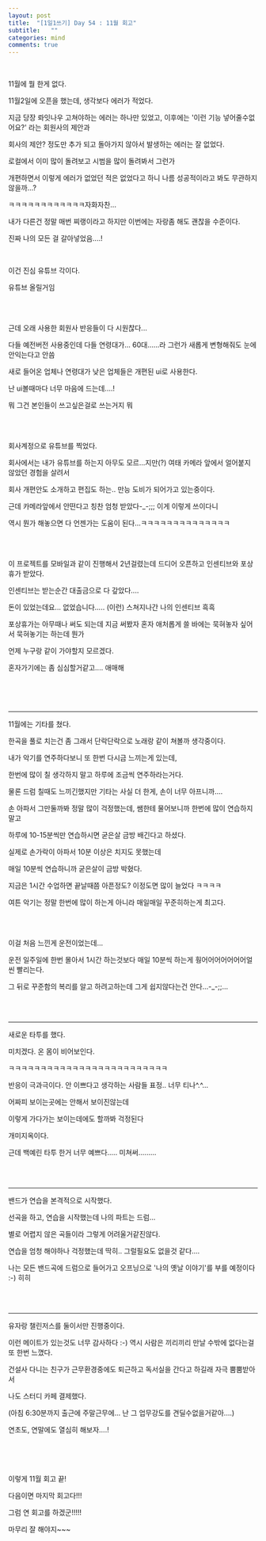 ```yaml
---
layout: post
title:  "[1일1쓰기] Day 54 : 11월 회고"
subtitle:   ""
categories: mind
comments: true
---
```




<br>

11월에 뭘 한게 없다.

11월2일에 오픈을 했는데, 생각보다 에러가 적었다.

지금 당장 롸잇나우 고쳐야하는 에러는 하나만 있었고, 이후에는 '이런 기능 넣어줄수없어요?' 라는 회원사의 제안과

회사의 제안? 정도만 추가 되고 돌아가지 않아서 발생하는 에러는 잘 없었다.

로컬에서 이미 많이 돌려보고 시범을 많이 돌려봐서 그런가 

개편하면서 이렇게 에러가 없었던 적은 없었다고 하니 나름 성공적이라고 봐도 무관하지 않을까...?

ㅋㅋㅋㅋㅋㅋㅋㅋㅋㅋㅋㅋ자화자찬...

내가 다른건 정말 매번 찌랭이라고 하지만 이번에는 자랑좀 해도 괜찮을 수준이다.

진짜 나의 모든 걸 갈아넣었음....!

<br>

이건 진심 유튜브 각이다.

유튜브 올릴거임

<br>

<br>

근데 오래 사용한 회원사 반응들이 다 시원찮다...

다들 예전버전 사용중인데 다들 연령대가... 60대......라 그런가 새롭게 변형해줘도 눈에 안익는다고 안씀

새로 들어온 업체나 연령대가 낮은 업체들은 개편된 ui로 사용한다.

난 ui볼때마다 너무 마음에 드는데....!

뭐 그건 본인들이 쓰고싶은걸로 쓰는거지 뭐

<br>

<br>

회사계정으로 유튜브를 찍었다.

회사에서는 내가 유튜브를 하는지 아무도 모르...지만(?) 여태 카메라 앞에서 얼어붙지 않았던 경험을 살려서

회사 개편안도 소개하고 편집도 하는.. 만능 도비가 되어가고 있는중이다.

근데 카메라앞에서 안떤다고 칭찬 엄청 받았다-_-;;; 이게 이렇게 쓰이다니

역시 뭔가 해놓으면 다 언젠가는 도움이 된다...ㅋㅋㅋㅋㅋㅋㅋㅋㅋㅋㅋㅋㅋㅋ

<br>

<br>

이 프로젝트를 모바일과 같이 진행해서 2년걸렸는데 드디어 오픈하고 인센티브와 포상휴가 받았다.

인센티브는 받는순간 대출금으로 다 갚았다....

돈이 있었는데요... 없었습니다..... (이런) 스쳐지나간 나의 인센티브 흑흑

포상휴가는 아무때나 써도 되는데 지금 써봤자 혼자 애처롭게 쓸 바에는 묵혀놓자 싶어서 묵혀놓기는 하는데 뭔가

언제 누구랑 같이 가야할지 모르겠다.

혼자가기에는 좀 심심할거같고.... 애매해

<br>

<br>

<br>

---

11월에는 기타를 쳤다.

한곡을 풀로 치는건 좀 그래서 단락단락으로 노래랑 같이 쳐볼까 생각중이다.

내가 악기를 연주하다보니 또 한번 다시금 느끼는게 있는데,

한번에 많이 칠 생각하지 말고 하루에 조금씩 연주하라는거다.

물론 드럼 칠때도 느끼긴했지만 기타는 사실 더 한게, 손이 너무 아프니까....

손 아파서 그만둘까봐 정말 많이 걱정했는데, 쌤한테 물어보니까 한번에 많이 연습하지 말고 

하루에 10-15분씩만 연습하시면 굳은살 금방 배긴다고 하셨다.

실제로 손가락이 아파서 10분 이상은 치지도 못했는데

매일 10분씩 연습하니까 굳은살이 금방 박혔다.

지금은 1시간 수업하면 끝날때쯤 아픈정도? 이정도면 많이 늘었다 ㅋㅋㅋㅋ

여튼 악기는 정말 한번에 많이 하는게 아니라 매일매일 꾸준히하는게 최고다.

<br>

<br>

이걸 처음 느낀게 운전이었는데...

운전 일주일에 한번 몰아서 1시간 하는것보다 매일 10분씩 하는게 훵어어어어어어어얼씬 빨리는다.

그 뒤로 꾸준함의 복리를 알고 하려고하는데 그게 쉽지않다는건 안다...-_-;;...

<br>

<br>

---

새로운 타투를 했다.

미치겠다. 온 몸이 비어보인다. 

ㅋㅋㅋㅋㅋㅋㅋㅋㅋㅋㅋㅋㅋㅋㅋㅋㅋㅋㅋㅋㅋㅋㅋㅋㅋ

반응이 극과극이다. 안 이쁘다고 생각하는 사람들 표정.. 너무 티나^.^...

어짜피 보이는곳에는 안해서 보이진않는데 

이렇게 가다가는 보이는데에도 할까봐 걱정된다

개미지옥이다.

근데 백예린 타투 한거 너무 예쁘다..... 미쳐써.........

<br>

<br>

---

밴드가 연습을 본격적으로 시작했다.

선곡을 하고, 연습을 시작했는데 나의 파트는 드럼...

별로 어렵지 않은 곡들이라 그렇게 어려울거같진않다.

연습을 엄청 해야하나 걱정했는데 딱히.. 그럴필요도 없을것 같다....

나는 모든 밴드곡에 드럼으로 들어가고 오프닝으로 '나의 옛날 이야기'를 부를 예정이다 :-) 히히

<br>

<br>

---

유자랑 챌린저스를 둘이서만 진행중이다.

이런 메이트가 있는것도 너무 감사하다 :-) 역시 사람은 끼리끼리 만날 수밖에 없다는걸 또 한번 느꼈다.

건설사 다니는 친구가 근무환경중에도 퇴근하고 독서실을 간다고 하길래 자극 뿜뿜받아서

나도 스터디 카페 결제했다.

(아침 6:30분까지 출근에 주말근무에... 난 그 업무강도를 견딜수없을거같아....)

연초도, 연말에도 열심히 해보자....!

<br>

<br>

<br>

이렇게 11월 회고 끝!

다음이면 마지막 회고다!!!

그럼 연 회고를 하겠군!!!!!

마무리 잘 해야지~~~







